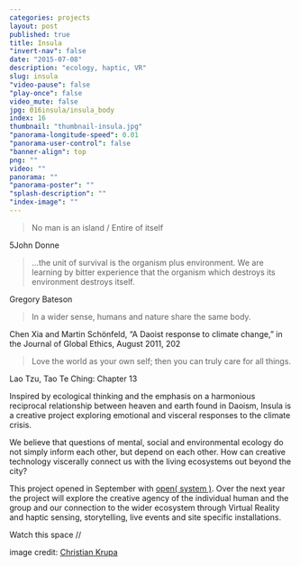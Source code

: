 ```yaml
---
categories: projects
layout: post
published: true
title: Insula
"invert-nav": false
date: "2015-07-08"
description: "ecology, haptic, VR"
slug: insula
"video-pause": false
"play-once": false
video_mute: false
jpg: 016insula/insula_body
index: 16
thumbnail: "thumbnail-insula.jpg"
"panorama-longitude-speed": 0.01
"panorama-user-control": false
"banner-align": top
png: ""
video: ""
panorama: ""
"panorama-poster": ""
"splash-description": ""
"index-image": ""
---
```




> No man is an island / Entire of itself

5John Donne

> ...the unit of survival is the organism plus environment. We are learning by bitter experience that the organism which destroys its environment destroys itself.

Gregory Bateson

> In a wider sense, humans and nature share the same body. 

Chen Xia and Martin Schönfeld, “A Daoist response to climate change,” in the Journal of Global Ethics, August 2011, 202

> Love the world as your own self; then you can truly care for all things.

Lao Tzu, Tao Te Ching: Chapter 13

Inspired by ecological thinking and the emphasis on a harmonious reciprocal relationship between heaven and earth found in Daoism, Insula is a creative project exploring emotional and visceral responses to the climate crisis. 

We believe that questions of mental, social and environmental ecology do not simply inform each other, but depend on each other. How can creative technology viscerally connect us with the living ecosystems out beyond the city?

This project opened in September with [open( system )](http://brightondigitalfestival.co.uk/event/open-system/). Over the next year the project will explore the creative agency of the individual human and the group and our connection to the wider ecosystem through Virtual Reality and haptic sensing, storytelling, live events and site specific installations.

Watch this space //

image credit: [Christian Krupa](https://vimeo.com/127835459)
